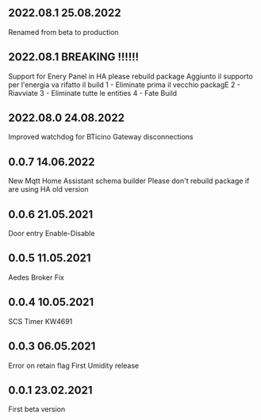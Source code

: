 ## 2022.08.1 25.08.2022 
Renamed from beta to production
## 2022.08.1 BREAKING !!!!!!
Support for Enery Panel in HA please rebuild package
Aggiunto il supporto per l'energia va rifatto il build 
1 - Eliminate prima il vecchio packagE
2 - Riavviate
3 - Eliminate tutte le entities
4 - Fate Build 

## 2022.08.0 24.08.2022 
Improved watchdog for BTicino Gateway disconnections

## 0.0.7 14.06.2022 
New Mqtt Home Assistant schema builder
Please don't rebuild package if are using HA old version

## 0.0.6 21.05.2021 
Door entry
Enable-Disable

## 0.0.5 11.05.2021 
Aedes Broker Fix

## 0.0.4 10.05.2021 
SCS Timer
KW4691

## 0.0.3 06.05.2021 
Error on retain flag
First Umidity release


## 0.0.1 23.02.2021 
First beta version
